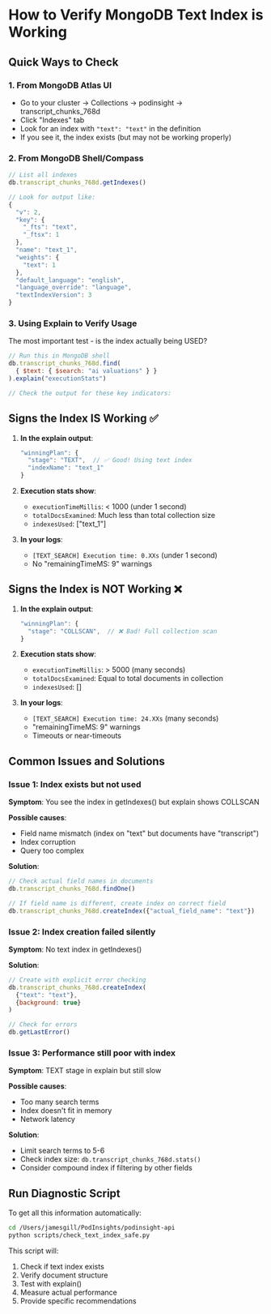 # How to Verify MongoDB Text Index is Working

## Quick Ways to Check

### 1. From MongoDB Atlas UI
- Go to your cluster → Collections → podinsight → transcript_chunks_768d
- Click "Indexes" tab
- Look for an index with `"text": "text"` in the definition
- If you see it, the index exists (but may not be working properly)

### 2. From MongoDB Shell/Compass
```javascript
// List all indexes
db.transcript_chunks_768d.getIndexes()

// Look for output like:
{
  "v": 2,
  "key": {
    "_fts": "text",
    "_ftsx": 1
  },
  "name": "text_1",
  "weights": {
    "text": 1
  },
  "default_language": "english",
  "language_override": "language",
  "textIndexVersion": 3
}
```

### 3. Using Explain to Verify Usage

The most important test - is the index actually being USED?

```javascript
// Run this in MongoDB shell
db.transcript_chunks_768d.find(
  { $text: { $search: "ai valuations" } }
).explain("executionStats")

// Check the output for these key indicators:
```

## Signs the Index IS Working ✅

1. **In the explain output**:
   ```javascript
   "winningPlan": {
     "stage": "TEXT",  // ✅ Good! Using text index
     "indexName": "text_1"
   }
   ```

2. **Execution stats show**:
   - `executionTimeMillis`: < 1000 (under 1 second)
   - `totalDocsExamined`: Much less than total collection size
   - `indexesUsed`: ["text_1"]

3. **In your logs**:
   - `[TEXT_SEARCH] Execution time: 0.XXs` (under 1 second)
   - No "remainingTimeMS: 9" warnings

## Signs the Index is NOT Working ❌

1. **In the explain output**:
   ```javascript
   "winningPlan": {
     "stage": "COLLSCAN",  // ❌ Bad! Full collection scan
   }
   ```

2. **Execution stats show**:
   - `executionTimeMillis`: > 5000 (many seconds)
   - `totalDocsExamined`: Equal to total documents in collection
   - `indexesUsed`: []

3. **In your logs**:
   - `[TEXT_SEARCH] Execution time: 24.XXs` (many seconds)
   - "remainingTimeMS: 9" warnings
   - Timeouts or near-timeouts

## Common Issues and Solutions

### Issue 1: Index exists but not used
**Symptom**: You see the index in getIndexes() but explain shows COLLSCAN

**Possible causes**:
- Field name mismatch (index on "text" but documents have "transcript")
- Index corruption
- Query too complex

**Solution**:
```javascript
// Check actual field names in documents
db.transcript_chunks_768d.findOne()

// If field name is different, create index on correct field
db.transcript_chunks_768d.createIndex({"actual_field_name": "text"})
```

### Issue 2: Index creation failed silently
**Symptom**: No text index in getIndexes()

**Solution**:
```javascript
// Create with explicit error checking
db.transcript_chunks_768d.createIndex(
  {"text": "text"},
  {background: true}
)

// Check for errors
db.getLastError()
```

### Issue 3: Performance still poor with index
**Symptom**: TEXT stage in explain but still slow

**Possible causes**:
- Too many search terms
- Index doesn't fit in memory
- Network latency

**Solution**:
- Limit search terms to 5-6
- Check index size: `db.transcript_chunks_768d.stats()`
- Consider compound index if filtering by other fields

## Run Diagnostic Script

To get all this information automatically:

```bash
cd /Users/jamesgill/PodInsights/podinsight-api
python scripts/check_text_index_safe.py
```

This script will:
1. Check if text index exists
2. Verify document structure
3. Test with explain()
4. Measure actual performance
5. Provide specific recommendations
